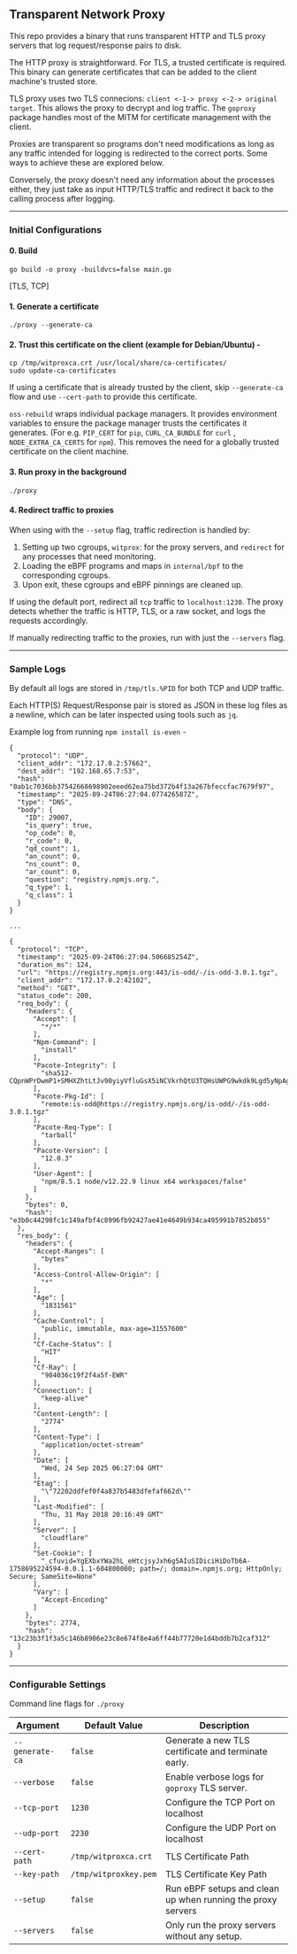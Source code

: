 ## Transparent Network Proxy

This repo provides a binary that runs transparent HTTP and TLS proxy servers that log request/response pairs to disk.

The HTTP proxy is straightforward. For TLS, a trusted certificate is required. This binary can generate certificates that can be added to the client machine's trusted store.

TLS proxy uses two TLS connecions: `client <-1-> proxy <-2-> original target`. This allows the proxy to decrypt and log traffic. The `goproxy` package handles most of the MITM for certificate management with the client.

Proxies are transparent so programs don't need modifications as long as any traffic intended for logging is redirected to the correct ports. Some ways to achieve these are explored below.

Conversely, the proxy doesn't need any information about the processes either, they just take as input HTTP/TLS traffic and redirect it back to the calling process after logging.

---

### Initial Configurations

#### 0. Build

`go build -o proxy -buildvcs=false main.go`

[TLS, TCP]

#### 1. Generate a certificate

`./proxy --generate-ca`

#### 2. Trust this certificate on the client (example for Debian/Ubuntu) - 

```
cp /tmp/witproxca.crt /usr/local/share/ca-certificates/
sudo update-ca-certificates
```

If using a certificate that is already trusted by the client, skip `--generate-ca` flow and use `--cert-path` to provide this certificate.

`oss-rebuild` wraps individual package managers. It provides environment variables to ensure the package manager trusts the certificates it generates. (For e.g. `PIP_CERT` for `pip`, `CURL_CA_BUNDLE` for `curl` , `NODE_EXTRA_CA_CERTS` for `npm`). This removes the need for a globally trusted certificate on the client machine.

#### 3. Run proxy in the background

`./proxy`

#### 4. Redirect traffic to proxies

When using with the `--setup` flag, traffic redirection is handled by:

 1. Setting up two cgroups, `witprox`: for the proxy servers, and `redirect` for any processes that need monitoring. 
 2. Loading the eBPF programs and maps in `internal/bpf` to the corresponding cgroups. 
 3. Upon exit, these cgroups and eBPF pinnings are cleaned up. 

If using the default port, redirect all `tcp` traffic to `localhost:1230`. The proxy detects whether the traffic is HTTP, TLS, or a raw socket, and logs the requests accordingly.

If manually redirecting traffic to the proxies, run with just the `--servers` flag. 

---
### Sample Logs

By default all logs are stored in `/tmp/tls.%PID` for both TCP and UDP traffic.

Each HTTP(S) Request/Response pair is stored as JSON in these log files as a newline, which can be later inspected using tools such as `jq`. 

Example log from running `npm install is-even` - 

```
{
  "protocol": "UDP",
  "client_addr": "172.17.0.2:57662",
  "dest_addr": "192.168.65.7:53",
  "hash": "0ab1c7036bb37542668698902eeed62ea75bd372b4f13a267bfeccfac7679f97",
  "timestamp": "2025-09-24T06:27:04.077426587Z",
  "type": "DNS",
  "body": {
    "ID": 29007,
    "is_query": true,
    "op_code": 0,
    "r_code": 0,
    "qd_count": 1,
    "an_count": 0,
    "ns_count": 0,
    "ar_count": 0,
    "question": "registry.npmjs.org.",
    "q_type": 1,
    "q_class": 1
  }
}

...

{
  "protocol": "TCP",
  "timestamp": "2025-09-24T06:27:04.506685254Z",
  "duration_ms": 124,
  "url": "https://registry.npmjs.org:443/is-odd/-/is-odd-3.0.1.tgz",
  "client_addr": "172.17.0.2:42102",
  "method": "GET",
  "status_code": 200,
  "req_body": {
    "headers": {
      "Accept": [
        "*/*"
      ],
      "Npm-Command": [
        "install"
      ],
      "Pacote-Integrity": [
        "sha512-CQpnWPrDwmP1+SMHXZhtLtJv90yiyVfluGsX5iNCVkrhQtU3TQHsUWPG9wkdk9Lgd5yNpAg9jQEo90CBaXgWMA=="
      ],
      "Pacote-Pkg-Id": [
        "remote:is-odd@https://registry.npmjs.org/is-odd/-/is-odd-3.0.1.tgz"
      ],
      "Pacote-Req-Type": [
        "tarball"
      ],
      "Pacote-Version": [
        "12.0.3"
      ],
      "User-Agent": [
        "npm/8.5.1 node/v12.22.9 linux x64 workspaces/false"
      ]
    },
    "bytes": 0,
    "hash": "e3b0c44298fc1c149afbf4c8996fb92427ae41e4649b934ca495991b7852b855"
  },
  "res_body": {
    "headers": {
      "Accept-Ranges": [
        "bytes"
      ],
      "Access-Control-Allow-Origin": [
        "*"
      ],
      "Age": [
        "1831561"
      ],
      "Cache-Control": [
        "public, immutable, max-age=31557600"
      ],
      "Cf-Cache-Status": [
        "HIT"
      ],
      "Cf-Ray": [
        "984036c19f2f4a5f-EWR"
      ],
      "Connection": [
        "keep-alive"
      ],
      "Content-Length": [
        "2774"
      ],
      "Content-Type": [
        "application/octet-stream"
      ],
      "Date": [
        "Wed, 24 Sep 2025 06:27:04 GMT"
      ],
      "Etag": [
        "\"72202ddfef0f4a837b5483dfefaf662d\""
      ],
      "Last-Modified": [
        "Thu, 31 May 2018 20:16:49 GMT"
      ],
      "Server": [
        "cloudflare"
      ],
      "Set-Cookie": [
        "_cfuvid=YgEXbxYWa2hL_eHtcjsyJxh6g5AIuSIDiciHiDoTb6A-1758695224594-0.0.1.1-604800000; path=/; domain=.npmjs.org; HttpOnly; Secure; SameSite=None"
      ],
      "Vary": [
        "Accept-Encoding"
      ]
    },
    "bytes": 2774,
    "hash": "13c23b3f1f3a5c146b8906e23c8e674f8e4a6ff44b77720e1d4bddb7b2caf312"
  }
}
```

--- 
### Configurable Settings

Command line flags for `./proxy`

| Argument | Default Value | Description | 
| -------- | ------------- | ----------- |
| `--generate-ca` |  `false` | Generate a new TLS certificate and terminate early. | 
| `--verbose` | `false` | Enable verbose logs for `goproxy` TLS server.|
| `--tcp-port` | `1230` | Configure the TCP Port on localhost | 
| `--udp-port` | `2230` | Configure the UDP Port on localhost | 
| `--cert-path` | `/tmp/witproxca.crt` | TLS Certificate Path | 
| `--key-path` | `/tmp/witproxkey.pem` | TLS Certificate Key Path | 
| `--setup` | `false` | Run eBPF setups and clean up when running the proxy servers
| `--servers` | `false` | Only run the proxy servers without any setup. 
